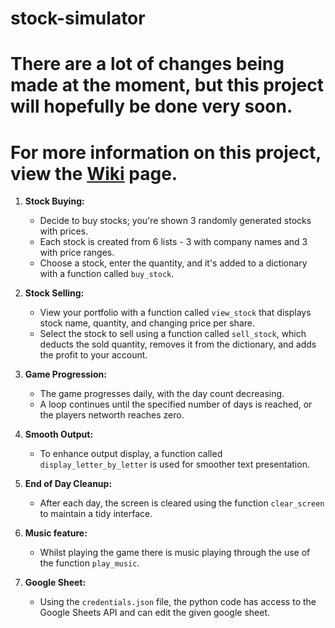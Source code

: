# stock-simulator

# There are a lot of changes being made at the moment, but this project will hopefully be done very soon.
# For more information on this project, view the [Wiki](https://github.com/goblin101-co/stock-simulator/wiki) page.

1. **Stock Buying:**
   - Decide to buy stocks; you're shown 3 randomly generated stocks with prices.
   - Each stock is created from 6 lists - 3 with company names and 3 with price ranges.
   - Choose a stock, enter the quantity, and it's added to a dictionary with a function called `buy_stock`.

2. **Stock Selling:**
   - View your portfolio with a function called `view_stock` that displays stock name, quantity, and changing price per share.
   - Select the stock to sell using a function called `sell_stock`, which deducts the sold quantity, removes it from the dictionary, and adds the profit to your account.

3. **Game Progression:**
   - The game progresses daily, with the day count decreasing.
   - A loop continues until the specified number of days is reached, or the players networth reaches zero.

4. **Smooth Output:**
   - To enhance output display, a function called `display_letter_by_letter` is used for smoother text presentation.

5. **End of Day Cleanup:**
   - After each day, the screen is cleared using the function `clear_screen` to maintain a tidy interface.
6. **Music feature:**
   - Whilst playing the game there is music playing through the use of the function `play_music`.
7. **Google Sheet:**
   - Using the `credentials.json` file, the python code has access to the Google Sheets API and can edit the given google sheet.
